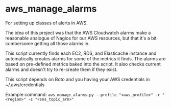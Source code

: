 # aws_manage_alarms
For setting up classes of alerts in AWS.

The idea of this project was that the AWS Cloudwatch alarms make a reasonable analogue of Nagios for our AWS resources, but that it's a bit cumbersome getting all those alarms in.

This script currently finds each EC2, RDS, and Elasticache instance and automatically creates alarms for some of the metrics it finds.  The alarms are based on pre-defined metrics baked into the script.  It also checks current alarms and doesn't try to re-create them if they exist.

This script depends on Boto and you having your AWS credentials in ~/.aws/credentials

Example command:
```aws_manage_alarms.py --profile "<aws_profile>" -r "<region>" -s "<sns_topic_arn>"```
